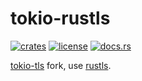 # tokio-rustls
[![crates](https://img.shields.io/crates/v/tokio-rustls.svg)](https://crates.io/crates/tokio-rustls)
[![license](https://img.shields.io/github/license/quininer/tokio-rustls.svg)](https://github.com/quininer/tokio-rustls/blob/master/LICENSE)
[![docs.rs](https://docs.rs/tokio-rustls/badge.svg)](https://docs.rs/tokio-rustls/)

[tokio-tls](https://github.com/tokio-rs/tokio-tls) fork, use [rustls](https://github.com/ctz/rustls).
